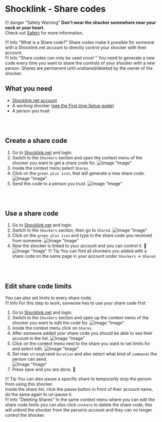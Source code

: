 # Shocklink - Share codes
!!! danger "Safety Warning"
    **Don't wear the shocker somewhere near your neck or your heart.**  
    Check out [Safety](../safety/safety-rules.md) for more information. 

!!! Info "What is a Share code?"
    Share codes make it possible for someone with a Shocklink.net account to directly control your shocker with their account.  
!!! Info "Share codes can only be used once! " 
    You need to generate a new code every time you want to share the controls of your shocker with a new person.
    Shares are permanent until unshared/deleted by the owner of the shocker.


## What you need
- [Shocklink.net account](https://shocklink.net/)
- A working shocker ([see the First time Setup guide](openshock-first-setup.md))
- A person you trust  

<br></br>

## Create a share code
1. Go to [Shocklink.net](https://shocklink.net/) and login.
2. Switch to the ``Shockers`` section and open the context menu of the shocker you want to get a share code for.
![Image "Image"](../static/guides/how-to-sharecodes/ShareCode_ContextMenuShocker.png) 
3. Inside the context menu select ``Shares``.
4. Click on the ``green plus icon``, that will generate a new share code.
![Image "Image"](../static/guides/how-to-sharecodes/ShareCode_CreateCode.png) 
5. Send this code to a person you trust.
![Image "Image"](../static/guides/how-to-sharecodes/ShareCode_FindCode.png) 

<br></br>

## Use a share code
1. Go to [Shocklink.net](https://shocklink.net/) and login.
2. Switch to the ``Shockers`` section, then go to ``Shared``.
![Image "Image"](../static/guides/how-to-sharecodes/ShareCode_FindAddCode.png) 
3. Click on the ``green plus icon`` and type in the share code you received from someone.
![Image "Image"](../static/guides/how-to-sharecodes/ShareCode_AddCode.png) 
4. Now the shocker is linked to your account and you can control it. 🎉
![Image "Image"](../static/guides/how-to-sharecodes/ShareCode_Added.png)
!!! Tip
    You can find all shockers you added with a share code on the same page in your account under ``Shockers`` -> ``Shared``

<br></br>

## Edit share code limits
You can also set limits to every share code.  
!!! Info
    For this step to work, someone has to use your share code first

1. Go to [Shocklink.net](https://shocklink.net/) and login.
2. Switch to the ``Shockers`` section and open up the context menu of the shocker you want to edit the code for.
![Image "Image"](../static/guides/how-to-sharecodes/ShareCode_ContextMenuShocker.png) 
3. Inside the context menu click on ``Shares``.
4. After someone added your share code you should be able to see their account in the list.
![Image "Image"](../static/guides/how-to-sharecodes/ShareCode_LinkedList.png) 
5. Click on the context menu next to the share you want to set limits for and select edit.
![Image "Image"](../static/guides/how-to-sharecodes/ShareCode_SharedContextMneu.png) 
6. Set max ``strenght``and ``duration`` and also select what kind of ``commands`` the person can send.  
![Image "Image"](../static/guides/how-to-sharecodes/ShareCode_EditLimit.png) 
7. Press save and you are done. 🎉

!!! Tip
    You can also pause a specific share to temporarily stop the person from using this shocker.  
    Inside the share list, click the pause button in front of their account name, do the same again to un-pause it.  
!!! Info "Deleting Shares"
    In the same context menu where you can edit the share code limits you can also click ``unshare`` to delete the share code, this will unbind the shocker from the persons account and they can no longer control the shocker.